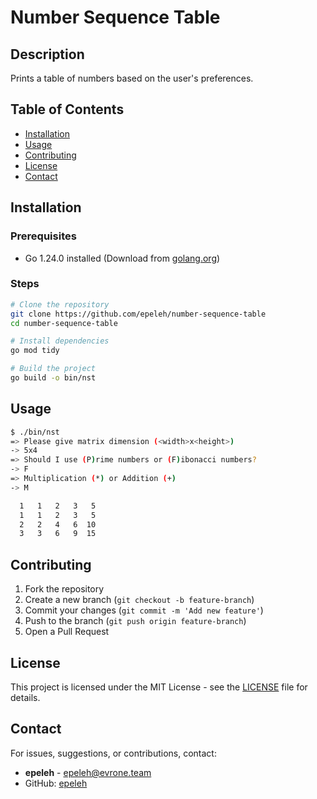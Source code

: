 # Number Sequence Table

## Description
Prints a table of numbers based on the user's preferences.

## Table of Contents
- [Installation](#installation)
- [Usage](#usage)
- [Contributing](#contributing)
- [License](#license)
- [Contact](#contact)

## Installation

### Prerequisites
- Go 1.24.0 installed (Download from [golang.org](https://golang.org/dl/))

### Steps
```sh
# Clone the repository
git clone https://github.com/epeleh/number-sequence-table
cd number-sequence-table

# Install dependencies
go mod tidy

# Build the project
go build -o bin/nst
```

## Usage
```sh
$ ./bin/nst
=> Please give matrix dimension (<width>x<height>)
-> 5x4
=> Should I use (P)rime numbers or (F)ibonacci numbers?
-> F
=> Multiplication (*) or Addition (+)
-> M

  1   1   2   3   5
  1   1   2   3   5
  2   2   4   6  10
  3   3   6   9  15


```

## Contributing
1. Fork the repository
2. Create a new branch (`git checkout -b feature-branch`)
3. Commit your changes (`git commit -m 'Add new feature'`)
4. Push to the branch (`git push origin feature-branch`)
5. Open a Pull Request

## License
This project is licensed under the MIT License - see the [LICENSE](LICENSE) file for details.

## Contact
For issues, suggestions, or contributions, contact:
- **epeleh** - [epeleh@evrone.team](mailto:epeleh@evrone.team)
- GitHub: [epeleh](https://github.com/epeleh)
